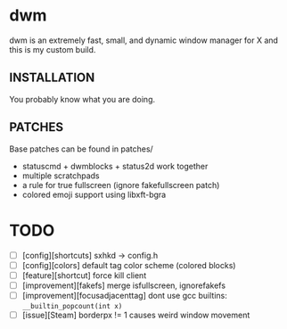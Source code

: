 dwm
===
dwm is an extremely fast, small, and dynamic window manager for X and this is my custom build.

INSTALLATION
------------
You probably know what you are doing.

PATCHES
-------
Base patches can be found in patches/
* statuscmd + dwmblocks + status2d work together
* multiple scratchpads
* a rule for true fullscreen (ignore fakefullscreen patch)
* colored emoji support using libxft-bgra

TODO
====
* [ ] [config][shortcuts] sxhkd -> config.h
* [ ] [config][colors] default tag color scheme (colored blocks)
* [ ] [feature][shortcut] force kill client
* [ ] [improvement][fakefs] merge isfullscreen, ignorefakefs
* [ ] [improvement][focusadjacenttag] dont use gcc builtins: ```__builtin_popcount(int x)```
* [ ] [issue][Steam] borderpx != 1 causes weird window movement
